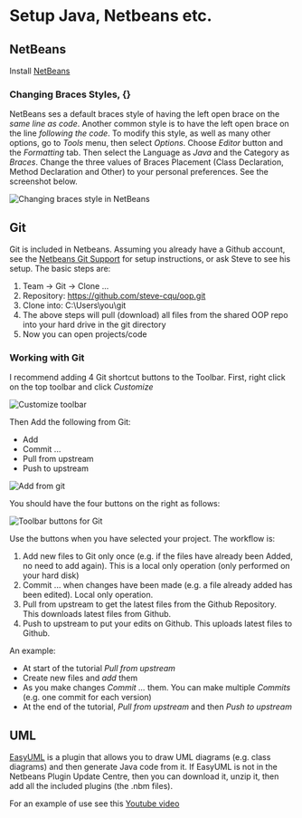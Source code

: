 # Setup Java, Netbeans etc.

## NetBeans

Install [NetBeans](https://netbeans.org/)

### Changing Braces Styles, {}

NetBeans ses a default braces style of having the left open brace on the _same line as code_. Another common style is to have the left open brace on the line _following the code_. To modify this style, as well as many other options, go to _Tools_ menu, then select _Options_. Choose _Editor_ button and the _Formatting_ tab. Then select the Language as _Java_ and the Category as _Braces_. Change the three values of Braces Placement (Class Declaration, Method Declaration and Other) to your personal preferences. See the screenshot below.

![Changing braces style in NetBeans](https://github.com/steve-cqu/oop/raw/master/images/netbeans-formatting-braces-1.png)


## Git

Git is included in Netbeans. Assuming you already have a Github account, see the [Netbeans Git Support](https://netbeans.org/kb/docs/ide/git.html) for setup instructions, or ask Steve to see his setup. The basic steps are:

1. Team -> Git -> Clone ...
2. Repository: https://github.com/steve-cqu/oop.git
3. Clone into: C:\Users\you\git
4. The above steps will pull (download) all files from the shared OOP repo into your hard drive in the git directory
5. Now you can open projects/code

### Working with Git

I recommend adding 4 Git shortcut buttons to the Toolbar. First, right click on the top toolbar and click _Customize_

![Customize toolbar](../images/netbeans-git-customize-toolbar.png)

Then Add the following from Git:
- Add
- Commit ...
- Pull from upstream
- Push to upstream

![Add from git](../images/netbeans-git-toolbar-drag-1.png)

You should have the four buttons on the right as follows:

![Toolbar buttons for Git](../images/netbeans-git-buttons-1.png)

Use the buttons when you have selected your project. The workflow is:

1. Add new files to Git only once (e.g. if the files have already been Added, no need to add again). This is a local only operation (only performed on your hard disk)
2. Commit ... when changes have been made (e.g. a file already added has been edited). Local only operation.
3. Pull from upstream to get the latest files from the Github Repository. This downloads latest files from  Github.
4. Push to upstream to put your edits on Github. This uploads latest files to Github.

An example:

- At start of the tutorial _Pull from upstream_
- Create new files and _add_ them
- As you make changes _Commit ..._ them. You can make multiple _Commits_ (e.g. one commit for each version)
- At the end of the tutorial, _Pull from upstream_ and then _Push to upstream_


## UML

[EasyUML](http://plugins.netbeans.org/plugin/55435/easyuml) is a plugin that allows you to draw UML diagrams (e.g. class diagrams) and then generate Java code from it. If EasyUML is not in the Netbeans Plugin Update Centre, then you can download it, unzip it, then add all the included plugins (the .nbm files).

For an example of use see this [Youtube video](https://www.youtube.com/watch?v=QME_S7gPnVI)


